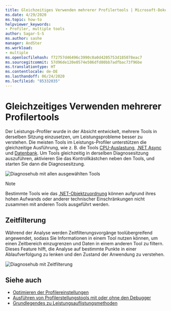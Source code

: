 ```yaml
---
title: Gleichzeitiges Verwenden mehrerer Profilertools | Microsoft-Dokumentation
ms.date: 4/29/2020
ms.topic: how-to
helpviewer_keywords:
- Profiler, multiple tools
author: Sagar-S-S
ms.author: sashe
manager: AndSter
ms.workload:
- multiple
ms.openlocfilehash: f72757d46496c3990c0a0d4205753d185078eac7
ms.sourcegitcommit: 57d96de120e0574e506dfd80bb7adfbac73f96be
ms.translationtype: HT
ms.contentlocale: de-DE
ms.lasthandoff: 06/24/2020
ms.locfileid: "85332035"
---
```

# <a name="using-multiple-profiler-tools-simultaneously"></a>Gleichzeitiges Verwenden mehrerer Profilertools

Der Leistungs-Profiler wurde in der Absicht entwickelt, mehrere Tools in derselben Sitzung einzusetzen, um Leistungsprobleme besser zu verstehen. Die meisten Tools im Leistungs-Profiler unterstützen die gleichzeitige Ausführung, wie z. B. die Tools [CPU-Auslastung](../profiling/cpu-usage.md), [.NET Async](../profiling/analyze-async.md) und [Datenbank](../profiling/analyze-database.md). Um Tools gleichzeitig in derselben Diagnosesitzung auszuführen, aktivieren Sie das Kontrollkästchen neben den Tools, und starten Sie dann die Diagnosesitzung.

![Diagnosehub mit allen ausgewählten Tools](../profiling/media/diaghuballtoolsselected.png "Diagnosehub mit allen ausgewählten Tools")

>[!NOTE]
>Bestimmte Tools wie das [.NET-Objektzuordnung](../profiling/dotnet-alloc-tool.md) können aufgrund ihres hohen Aufwands oder anderer technischer Einschränkungen nicht zusammen mit anderen Tools ausgeführt werden.

## <a name="time-filtering"></a>Zeitfilterung 

Während der Analyse werden Zeitfilterungsvorgänge toolübergreifend angewendet, sodass Sie Informationen in einem Tool nutzen können, um einen Zeitbereich einzugrenzen und Daten in einem anderen Tool zu filtern. Dieses Feature hilft, die Analyse auf bestimmte Punkte in einer Ablaufverfolgung zu lenken und den Zustand der Anwendung zu verstehen.

![Diagnosehub mit Zeitfilterung](../profiling/media/diaghubtimefiltering.png "Diagnosehub mit Zeitfilterung")

## <a name="see-also"></a>Siehe auch

- [Optimieren der Profilereinstellungen](../profiling/optimize-profiler-settings.md)
- [Ausführen von Profilerstellungstools mit oder ohne den Debugger](../profiling/running-profiling-tools-with-or-without-the-debugger.md)
- [Grundlegendes zu Leistungsauflistungsmethoden](../profiling/understanding-performance-collection-methods-perf-profiler.md)
